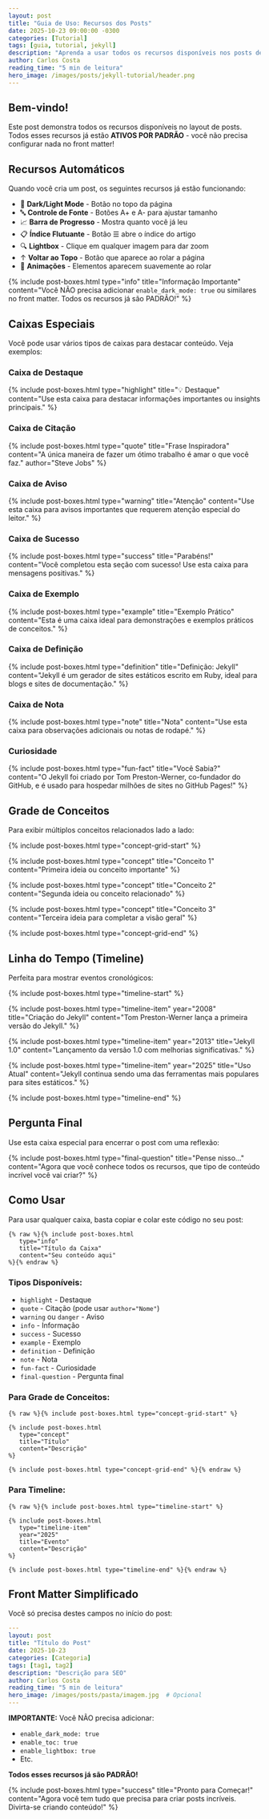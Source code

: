 ```yaml
---
layout: post
title: "Guia de Uso: Recursos dos Posts"
date: 2025-10-23 09:00:00 -0300
categories: [Tutorial]
tags: [guia, tutorial, jekyll]
description: "Aprenda a usar todos os recursos disponíveis nos posts deste site"
author: Carlos Costa
reading_time: "5 min de leitura"
hero_image: /images/posts/jekyll-tutorial/header.png
---
```


## Bem-vindo!

Este post demonstra todos os recursos disponíveis no layout de posts. Todos esses recursos já estão **ATIVOS POR PADRÃO** - você não precisa configurar nada no front matter!

## Recursos Automáticos

Quando você cria um post, os seguintes recursos já estão funcionando:

- 🌙 **Dark/Light Mode** - Botão no topo da página
- 🔤 **Controle de Fonte** - Botões A+ e A- para ajustar tamanho
- 📈 **Barra de Progresso** - Mostra quanto você já leu
- 📋 **Índice Flutuante** - Botão ☰ abre o índice do artigo
- 🔍 **Lightbox** - Clique em qualquer imagem para dar zoom
- ↑ **Voltar ao Topo** - Botão que aparece ao rolar a página
- 💌 **Animações** - Elementos aparecem suavemente ao rolar

{% include post-boxes.html 
   type="info" 
   title="Informação Importante" 
   content="Você NÃO precisa adicionar `enable_dark_mode: true` ou similares no front matter. Todos os recursos já são PADRÃO!" 
%}

## Caixas Especiais

Você pode usar vários tipos de caixas para destacar conteúdo. Veja exemplos:

### Caixa de Destaque

{% include post-boxes.html 
   type="highlight" 
   title="💡 Destaque" 
   content="Use esta caixa para destacar informações importantes ou insights principais." 
%}

### Caixa de Citação

{% include post-boxes.html 
   type="quote" 
   title="Frase Inspiradora" 
   content="A única maneira de fazer um ótimo trabalho é amar o que você faz." 
   author="Steve Jobs" 
%}

### Caixa de Aviso

{% include post-boxes.html 
   type="warning" 
   title="Atenção" 
   content="Use esta caixa para avisos importantes que requerem atenção especial do leitor." 
%}

### Caixa de Sucesso

{% include post-boxes.html 
   type="success" 
   title="Parabéns!" 
   content="Você completou esta seção com sucesso! Use esta caixa para mensagens positivas." 
%}

### Caixa de Exemplo

{% include post-boxes.html 
   type="example" 
   title="Exemplo Prático" 
   content="Esta é uma caixa ideal para demonstrações e exemplos práticos de conceitos." 
%}

### Caixa de Definição

{% include post-boxes.html 
   type="definition" 
   title="Definição: Jekyll" 
   content="Jekyll é um gerador de sites estáticos escrito em Ruby, ideal para blogs e sites de documentação." 
%}

### Caixa de Nota

{% include post-boxes.html 
   type="note" 
   title="Nota" 
   content="Use esta caixa para observações adicionais ou notas de rodapé." 
%}

### Curiosidade

{% include post-boxes.html 
   type="fun-fact" 
   title="Você Sabia?" 
   content="O Jekyll foi criado por Tom Preston-Werner, co-fundador do GitHub, e é usado para hospedar milhões de sites no GitHub Pages!" 
%}

## Grade de Conceitos

Para exibir múltiplos conceitos relacionados lado a lado:

{% include post-boxes.html type="concept-grid-start" %}

{% include post-boxes.html 
   type="concept" 
   title="Conceito 1" 
   content="Primeira ideia ou conceito importante" 
%}

{% include post-boxes.html 
   type="concept" 
   title="Conceito 2" 
   content="Segunda ideia ou conceito relacionado" 
%}

{% include post-boxes.html 
   type="concept" 
   title="Conceito 3" 
   content="Terceira ideia para completar a visão geral" 
%}

{% include post-boxes.html type="concept-grid-end" %}

## Linha do Tempo (Timeline)

Perfeita para mostrar eventos cronológicos:

{% include post-boxes.html type="timeline-start" %}

{% include post-boxes.html 
   type="timeline-item" 
   year="2008" 
   title="Criação do Jekyll" 
   content="Tom Preston-Werner lança a primeira versão do Jekyll." 
%}

{% include post-boxes.html 
   type="timeline-item" 
   year="2013" 
   title="Jekyll 1.0" 
   content="Lançamento da versão 1.0 com melhorias significativas." 
%}

{% include post-boxes.html 
   type="timeline-item" 
   year="2025" 
   title="Uso Atual" 
   content="Jekyll continua sendo uma das ferramentas mais populares para sites estáticos." 
%}

{% include post-boxes.html type="timeline-end" %}

## Pergunta Final

Use esta caixa especial para encerrar o post com uma reflexão:

{% include post-boxes.html 
   type="final-question" 
   title="Pense nisso..." 
   content="Agora que você conhece todos os recursos, que tipo de conteúdo incrível você vai criar?" 
%}

## Como Usar

Para usar qualquer caixa, basta copiar e colar este código no seu post:

```liquid
{% raw %}{% include post-boxes.html 
   type="info" 
   title="Título da Caixa" 
   content="Seu conteúdo aqui" 
%}{% endraw %}
```

### Tipos Disponíveis:

- `highlight` - Destaque
- `quote` - Citação (pode usar `author="Nome"`)
- `warning` ou `danger` - Aviso
- `info` - Informação
- `success` - Sucesso
- `example` - Exemplo
- `definition` - Definição
- `note` - Nota
- `fun-fact` - Curiosidade
- `final-question` - Pergunta final

### Para Grade de Conceitos:

```liquid
{% raw %}{% include post-boxes.html type="concept-grid-start" %}

{% include post-boxes.html 
   type="concept" 
   title="Título" 
   content="Descrição" 
%}

{% include post-boxes.html type="concept-grid-end" %}{% endraw %}
```

### Para Timeline:

```liquid
{% raw %}{% include post-boxes.html type="timeline-start" %}

{% include post-boxes.html 
   type="timeline-item" 
   year="2025" 
   title="Evento" 
   content="Descrição" 
%}

{% include post-boxes.html type="timeline-end" %}{% endraw %}
```

## Front Matter Simplificado

Você só precisa destes campos no início do post:

```yaml
---
layout: post
title: "Título do Post"
date: 2025-10-23
categories: [Categoria]
tags: [tag1, tag2]
description: "Descrição para SEO"
author: Carlos Costa
reading_time: "5 min de leitura"
hero_image: /images/posts/pasta/imagem.jpg  # Opcional
---
```

**IMPORTANTE:** Você NÃO precisa adicionar:
- `enable_dark_mode: true`
- `enable_toc: true`
- `enable_lightbox: true`
- Etc.

**Todos esses recursos já são PADRÃO!**

{% include post-boxes.html 
   type="success" 
   title="Pronto para Começar!" 
   content="Agora você tem tudo que precisa para criar posts incríveis. Divirta-se criando conteúdo!" 
%}
